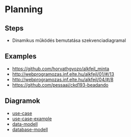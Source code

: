 # Planning

## Steps

- Dinamikus működés bemutatása szekvenciadiagramal

## Examples
- https://github.com/horvathgyozo/alkfejl_minta
- http://webprogramozas.inf.elte.hu/alkfejl/01/#/13
- http://webprogramozas.inf.elte.hu/alkfejl/04/#/8
- https://github.com/pessaai/ckd193-beadando

## Diagramok

- [use-case](http://www.nomnoml.com.s3-website-eu-west-1.amazonaws.com/#view/%5B%3Cactor%3EVend%C3%A9g%5D%20-%20%5B%3Cusecase%3EB%C3%B6ng%C3%A9sz%C3%A9s%5D%0A%5B%3Cactor%3EVend%C3%A9g%5D%20-%20%5B%3Cusecase%3EKeres%C3%A9s%5D%0A%5B%3Cactor%3EVend%C3%A9g%5D%20-%20%5B%3Cusecase%3ERegisztr%C3%A1ci%C3%B3%5D%0A%5B%3Cactor%3EVend%C3%A9g%5D%20-%20%5B%3Cusecase%3EBejelentkez%C3%A9s%5D%0A%0A%5B%3Cactor%3EFelhaszn%C3%A1l%C3%B3%5D%3C%3A--%5BVend%C3%A9g%5D%0A%5B%3Cactor%3EFelhaszn%C3%A1l%C3%B3%5D%20-%20%5B%3Cusecase%3EKijelentkez%C3%A9s%5D%0A%5B%3Cactor%3EFelhaszn%C3%A1l%C3%B3%5D%20-%20%5B%3Cusecase%3EProfil%20megtekint%C3%A9se%5D%0A%5B%3Cactor%3EFelhaszn%C3%A1l%C3%B3%5D%20-%20%5B%3Cusecase%3EProfil%20szerkeszt%C3%A9se%5D%0A%5B%3Cactor%3EFelhaszn%C3%A1l%C3%B3%5D%20-%20%5B%3Cusecase%3E%C3%89rt%C3%A9kel%C3%A9s%5D%0A%5B%3Cactor%3EFelhaszn%C3%A1l%C3%B3%5D%20-%20%5B%3Cusecase%3EHozz%C3%A1d%C3%A1s%5D%0A%5B%3Cactor%3EFelhaszn%C3%A1l%C3%B3%5D%20-%20%5B%3Cusecase%3ESaj%C3%A1t%20szerkeszt%C3%A9se%5D%0A%5B%3Cactor%3EFelhaszn%C3%A1l%C3%B3%5D%20-%20%5B%3Cusecase%3ESaj%C3%A1t%20t%C3%B6rl%C3%A9se%5D%0A%0A%5B%3Cactor%3EAdminisztr%C3%A1tor%5D%3C%3A--%5BFelhaszn%C3%A1l%C3%B3%5D%0A%5B%3Cactor%3EAdminisztr%C3%A1tor%5D%20-%20%5B%3Cusecase%3EFelhaszn%C3%A1l%C3%B3%20kitilt%C3%A1sa%5D%0A%5B%3Cactor%3EAdminisztr%C3%A1tor%5D%20-%20%5B%3Cusecase%3EB%C3%A1rmely%20szerkeszt%C3%A9se%5D%0A%5B%3Cactor%3EAdminisztr%C3%A1tor%5D%20-%20%5B%3Cusecase%3EB%C3%A1rmely%20t%C3%B6rl%C3%A9se%5D%0A%5B%3Cactor%3EAdminisztr%C3%A1tor%5D%20-%20%5B%3Cusecase%3EB%C3%A1rmely%20%C3%A9rt%C3%A9kel%C3%A9s%20szerkeszt%C3%A9se%5D%0A%5B%3Cactor%3EAdminisztr%C3%A1tor%5D%20-%20%5B%3Cusecase%3EB%C3%A1rmely%20%C3%A9rt%C3%A9kel%C3%A9s%20t%C3%B6rl%C3%A9se%5D)
- [use-case-example](http://www.nomnoml.com.s3-website-eu-west-1.amazonaws.com/#view/%5B%3Cstart%3Estart%5D%20-%3E%20%5B%3Cchoice%3EBe%20van-e%20jelentkezve%3F%5D%0A%5BBe%20van-e%20jelentkezve%3F%5D%20igen%20-%3E%20%5B%3Cstate%3EKeres%C3%A9s%5D%20%0A%5BBe%20van-e%20jelentkezve%3F%5D%20nem%20-%3E%20%5B%3Cstate%3EBejelentkez%C3%A9s%5D%0A%5BBejelentkez%C3%A9s%5D%20-%3E%20%5BKeres%C3%A9s%5D%0A%5BKeres%C3%A9s%5D%20-%3E%20%5B%3Cstate%3EBejegyz%C3%A9s%20metekint%C3%A9se%5D%0A%5BBejegyz%C3%A9s%20metekint%C3%A9se%5D%20-%3E%20%5B%3Cchoice%3ESaj%C3%A1t%20bejegyz%C3%A9se%3F%5D%0A%5BSaj%C3%A1t%20bejegyz%C3%A9se%3F%5D%20nem%20-%3E%20%5BKeres%C3%A9s%5D%0A%5BSaj%C3%A1t%20bejegyz%C3%A9se%3F%5D%20igen%20-%3E%20%5B%3Cstate%3EBejegyz%C3%A9s%20szerkeszt%C3%A9se%5D%0A%5BBejegyz%C3%A9s%20szerkeszt%C3%A9se%5D%20-%3E%20%5B%3Cchoice%3EElmenti%20a%20v%C3%A1ltoz%C3%A1sokat%3F%5D%0A%5BElmenti%20a%20v%C3%A1ltoz%C3%A1sokat%3F%5D%20nem%20-%3E%20%5BKeres%C3%A9s%5D%0A%5BElmenti%20a%20v%C3%A1ltoz%C3%A1sokat%3F%5D%20igen%20-%3E%20%5B%3Cend%3Eend%5D)
- [data-modell](http://www.nomnoml.com.s3-website-eu-west-1.amazonaws.com/#view/%5BUser%7Cusername%3Bpassword%3Bemail%5D%0A%5BDataset%7Csummary%3Bdescription%3Bformat%3Blink%3Baccess%3Bdate%5D%0A%5BReview%7Crate%3Bcomment%3Bdate%5D%0A%5BUser%5D%201%20%2B-%3E%200..*%20%5BDataset%5D%0A%5BDataset%5D%201%20%2B-%3E%200..*%20%5BReview%5D%0A%5BUser%5D%201%20%2B-%3E%200..*%20%5BReview%5D)
- [database-modell](http://www.nomnoml.com.s3-website-eu-west-1.amazonaws.com/#view/%5BUser%7Cid%3Busername%3Bpassword%3Bemail%5D%0A%5BDataset%7Cid%3Buser_id%3Bsummary%3Bdescription%3Bformat%3Blink%3Baccess%3Bdate%5D%0A%5BReview%7Cid%3Buser_id%3Bdataset_id%3Brate%3Bcomment%3Bdate%5D%0A%5BUser%5D%201%20-%200..*%20%5BDataset%5D%0A%5BDataset%5D%201%20-%200..*%20%5BReview%5D%0A%5BUser%5D%201%20-%200..*%20%5BReview%5D)
